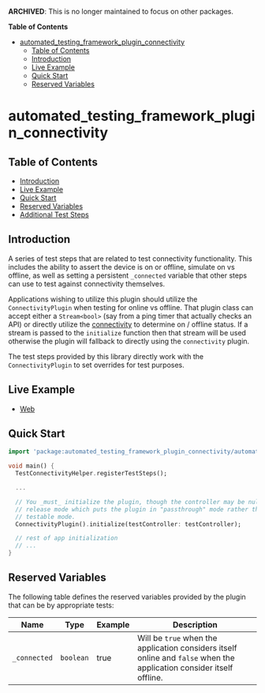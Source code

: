 **ARCHIVED**: This is no longer maintained to focus on other packages.

<!-- START doctoc generated TOC please keep comment here to allow auto update -->
<!-- DON'T EDIT THIS SECTION, INSTEAD RE-RUN doctoc TO UPDATE -->
**Table of Contents**

- [automated_testing_framework_plugin_connectivity](#automated_testing_framework_plugin_connectivity)
  - [Table of Contents](#table-of-contents)
  - [Introduction](#introduction)
  - [Live Example](#live-example)
  - [Quick Start](#quick-start)
  - [Reserved Variables](#reserved-variables)

<!-- END doctoc generated TOC please keep comment here to allow auto update -->

# automated_testing_framework_plugin_connectivity

## Table of Contents

* [Introduction](#introduction)
* [Live Example](#live-example)
* [Quick Start](#quick-start)
* [Reserved Variables](#reserved_variables)
* [Additional Test Steps](https://github.com/peiffer-innovations/automated_testing_framework_plugin_connectivity/blob/main/documentation/STEPS.md)


## Introduction

A series of test steps that are related to test connectivity functionality.  This includes the ability to assert the device is on or offline, simulate on vs offline, as well as setting a persistent `_connected` variable that other steps can use to test against connectivity themselves.

Applications wishing to utilize this plugin should utilize the `ConnectivityPlugin` when testing for online vs offline.  That plugin class can accept either a `Stream<bool>` (say from a ping timer that actually checks an API) or directly utilize the [connectivity](https://pub.dev/packages/connectivity) to determine on / offline status.  If a stream is passed to the `initialize` function then that stream will be used otherwise the plugin will fallback to directly using the `connectivity` plugin.

The test steps provided by this library directly work with the `ConnectivityPlugin` to set overrides for test purposes.


## Live Example

* [Web](https://peiffer-innovations.github.io/automated_testing_framework_plugin_connectivity/web/#/)


## Quick Start

```dart
import 'package:automated_testing_framework_plugin_connectivity/automated_testing_framework_plugin_connectivity.dart';

void main() {
  TestConnectivityHelper.registerTestSteps();

  ...

  // You _must_ initialize the plugin, though the controller may be null in 
  // release mode which puts the plugin in "passthrough" mode rather than active
  // testable mode.
  ConnectivityPlugin().initialize(testController: testController);

  // rest of app initialization
  // ...
}
```

## Reserved Variables

The following table defines the reserved variables provided by the plugin that can be by appropriate tests:

Name            | Type      | Example | Description
----------------|-----------|---------|-------------
`_connected`    | `boolean` | true    | Will be `true` when the application considers itself online and `false` when the application consider itself offline.
